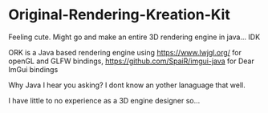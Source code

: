 # Original-Rendering-Kreation-Kit
Feeling cute. Might go and make an entire 3D rendering engine in java... IDK

ORK is a Java based rendering engine using https://www.lwjgl.org/ for openGL and GLFW bindings, https://github.com/SpaiR/imgui-java for Dear ImGui bindings 

Why Java I hear you asking? I dont know an yother lanaguage that well.

I have little to no experience as a 3D engine designer so... 
